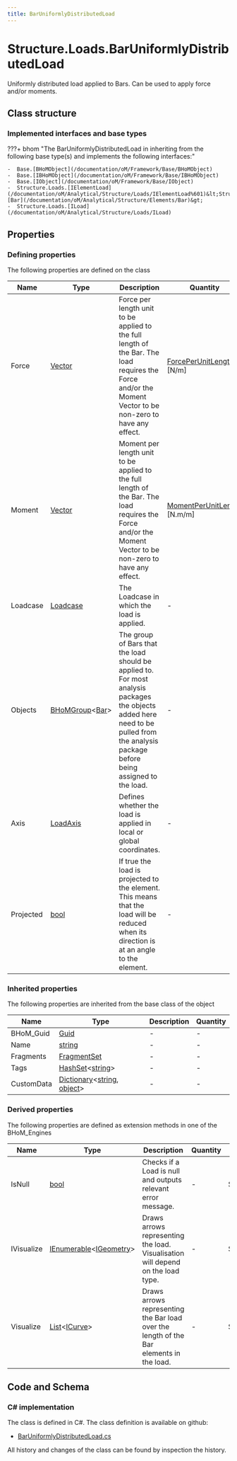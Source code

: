 ```yaml
---
title: BarUniformlyDistributedLoad
---
```


# Structure.Loads.BarUniformlyDistributedLoad

Uniformly distributed load applied to Bars. Can be used to apply force and/or moments.

## Class structure

### Implemented interfaces and base types

???+ bhom "The BarUniformlyDistributedLoad in inheriting from the following base type(s) and implements the following interfaces:"

    -  Base.[BHoMObject](/documentation/oM/Framework/Base/BHoMObject)
    -  Base.[IBHoMObject](/documentation/oM/Framework/Base/IBHoMObject)
    -  Base.[IObject](/documentation/oM/Framework/Base/IObject)
    -  Structure.Loads.[IElementLoad](/documentation/oM/Analytical/Structure/Loads/IElementLoad%601)&lt;Structure.Elements.[Bar](/documentation/oM/Analytical/Structure/Elements/Bar)&gt;
    -  Structure.Loads.[ILoad](/documentation/oM/Analytical/Structure/Loads/ILoad)


## Properties



### Defining properties

The following properties are defined on the class

| Name             | Type             | Description      | Quantity         |
|------------------|------------------|------------------|------------------|
| Force | [Vector](/documentation/oM/Dimensional/Geometry/Vector) | Force per length unit to be applied to the full length of the Bar. The load requires the Force and/or the Moment Vector to be non-zero to have any effect. | [ForcePerUnitLength](/documentation/oM/Dimensional/Quantities/Attributes/ForcePerUnitLength) [N/m] |
| Moment | [Vector](/documentation/oM/Dimensional/Geometry/Vector) | Moment per length unit to be applied to the full length of the Bar. The load requires the Force and/or the Moment Vector to be non-zero to have any effect. | [MomentPerUnitLength](/documentation/oM/Dimensional/Quantities/Attributes/MomentPerUnitLength) [N.m/m] |
| Loadcase | [Loadcase](/documentation/oM/Analytical/Structure/Loads/Loadcase) | The Loadcase in which the load is applied. | - |
| Objects | [BHoMGroup](/documentation/oM/Framework/Base/BHoMGroup%601)&lt;[Bar](/documentation/oM/Analytical/Structure/Elements/Bar)&gt; | The group of Bars that the load should be applied to. For most analysis packages the objects added here need to be pulled from the analysis package before being assigned to the load. | - |
| Axis | [LoadAxis](/documentation/oM/Analytical/Structure/Loads/LoadAxis) | Defines whether the load is applied in local or global coordinates. | - |
| Projected | [bool](https://learn.microsoft.com/en-us/dotnet/api/System.Boolean?view=netstandard-2.0) | If true the load is projected to the element. This means that the load will be reduced when its direction is at an angle to the element. | - |


### Inherited properties
The following properties are inherited from the base class of the object

| Name             | Type             | Description      | Quantity         |
|------------------|------------------|------------------|------------------|
| BHoM_Guid | [Guid](https://learn.microsoft.com/en-us/dotnet/api/System.Guid?view=netstandard-2.0) | - | - |
| Name | [string](https://learn.microsoft.com/en-us/dotnet/api/System.String?view=netstandard-2.0) | - | - |
| Fragments | [FragmentSet](/documentation/oM/Framework/Base/FragmentSet) | - | - |
| Tags | [HashSet](https://learn.microsoft.com/en-us/dotnet/api/System.Collections.Generic.HashSet-1?view=netstandard-2.0)&lt;[string](https://learn.microsoft.com/en-us/dotnet/api/System.String?view=netstandard-2.0)&gt; | - | - |
| CustomData | [Dictionary](https://learn.microsoft.com/en-us/dotnet/api/System.Collections.Generic.Dictionary-2?view=netstandard-2.0)&lt;[string](https://learn.microsoft.com/en-us/dotnet/api/System.String?view=netstandard-2.0), [object](https://learn.microsoft.com/en-us/dotnet/api/System.Object?view=netstandard-2.0)&gt; | - | - |


### Derived properties

The following properties are defined as extension methods in one of the BHoM_Engines

| Name             | Type             | Description      | Quantity         | Engine           |
|------------------|------------------|------------------|------------------|------------------|
| IsNull | [bool](https://learn.microsoft.com/en-us/dotnet/api/System.Boolean?view=netstandard-2.0) | Checks if a Load is null and outputs relevant error message. | - | Structure_Engine |
| IVisualize | [IEnumerable](https://learn.microsoft.com/en-us/dotnet/api/System.Collections.Generic.IEnumerable-1?view=netstandard-2.0)&lt;[IGeometry](/documentation/oM/Dimensional/Geometry/IGeometry)&gt; | Draws arrows representing the load. Visualisation will depend on the load type. | - | Structure_Engine |
| Visualize | [List](https://learn.microsoft.com/en-us/dotnet/api/System.Collections.Generic.List-1?view=netstandard-2.0)&lt;[ICurve](/documentation/oM/Dimensional/Geometry/ICurve)&gt; | Draws arrows representing the Bar load over the length of the Bar elements in the load. | - | Structure_Engine |


## Code and Schema

### C# implementation

The class is defined in C#. The class definition is available on github:

- [BarUniformlyDistributedLoad.cs](https://github.com/BHoM/BHoM/blob/develop/Structure_oM/Loads\BarUniformlyDistributedLoad.cs)

All history and changes of the class can be found by inspection the history.
